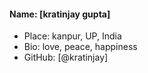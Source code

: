 #### Name: [kratinjay gupta]
- Place: kanpur, UP, India
- Bio: love, peace, happiness
- GitHub: [@kratinjay]
